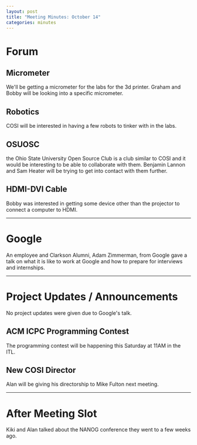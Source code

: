 ```yaml
---
layout: post
title: "Meeting Minutes: October 14"
categories: minutes
---
```


# Forum

## Micrometer
We'll be getting a micrometer for the labs for the 3d printer. Graham and
Bobby will be looking into a specific micrometer.

## Robotics
COSI will be interested in having a few robots to tinker with in the labs.

## OSUOSC
the Ohio State University Open Source Club is a club similar to COSI and it
would be interesting to be able to collaborate with them. Benjamin Lannon and
Sam Heater will be trying to get into contact with them further.

## HDMI-DVI Cable
Bobby was interested in getting some device other than the projector to connect
a computer to HDMI.

---

# Google
An employee and Clarkson Alumni, Adam Zimmerman, from Google gave a talk on what
it is like to work at Google and how to prepare for interviews and internships.

---

# Project Updates / Announcements
No project updates were given due to Google's talk.

## ACM ICPC Programming Contest
The programming contest will be happening this Saturday at 11AM in the ITL.

## New COSI Director
Alan will be giving his directorship to Mike Fulton next meeting.

---

# After Meeting Slot
Kiki and Alan talked about the NANOG conference they went to a few weeks ago.
